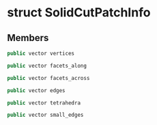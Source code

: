 # struct SolidCutPatchInfo


## Members

```cpp
public vector vertices
```

```cpp
public vector facets_along
```

```cpp
public vector facets_across
```

```cpp
public vector edges
```

```cpp
public vector tetrahedra
```

```cpp
public vector small_edges
```



